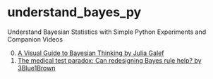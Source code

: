 # understand_bayes_py
Understand Bayesian Statistics with Simple Python Experiments and Companion Videos  
<ol start="00">
  <li> <a href="https://www.youtube.com/watch?v=BrK7X_XlGB8">A Visual Guide to Bayesian Thinking  by  Julia Galef</a>
  <li> <a href="https://www.youtube.com/watch?v=lG4VkPoG3ko">The medical test paradox: Can redesigning Bayes rule help?  by  3Blue1Brown</a>
</ol>

